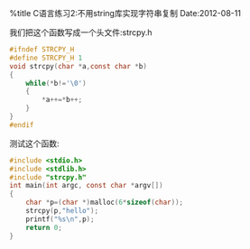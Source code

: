 %title C语言练习2:不用string库实现字符串复制
Date:2012-08-11 

我们把这个函数写成一个头文件:strcpy.h 
```c
#ifndef STRCPY_H
#define STRCPY_H 1
void strcpy(char *a,const char *b)
{
    while(*b!='\0')
    {
        *a++=*b++;
    }
}
#endif
```
测试这个函数: 
```c
#include <stdio.h>
#include <stdlib.h>
#include "strcpy.h"
int main(int argc, const char *argv[])
{
    char *p=(char *)malloc(6*sizeof(char));
    strcpy(p,"hello");
    printf("%s\n",p);
    return 0;
}
```
